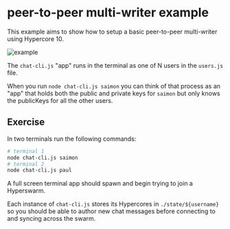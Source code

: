 # peer-to-peer multi-writer example

This example aims to show how to setup a basic
peer-to-peer multi-writer using Hypercore 10.

![example](https://user-images.githubusercontent.com/8385/159972114-e06dcc52-4ca8-4d4b-84aa-583995c10844.gif)

The `chat-cli.js` "app" runs in the terminal as
one of N users in the `users.js` file.

When you run `node chat-cli.js saimon` you can
think of that process as an "app" that holds
both the public and private keys for `saimon`
but only knows the publicKeys for all the other
users.


## Exercise

In two terminals run the following commands:

```bash
# terminal 1
node chat-cli.js saimon
# terminal 2
node chat-cli.js paul
```

A full screen terminal app should spawn and begin trying to
join a Hyperswarm.

Each instance of `chat-cli.js` stores its Hypercores in `./state/${username}`
so you should be able to author new chat messages before connecting
to and syncing across the swarm.
